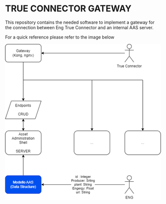 # TRUE CONNECTOR GATEWAY

This repository contains the needed software to implement a gateway for the connection between Eng True Connector and an internal AAS server.

For a quick reference please refer to the image below

![tcgateway.png](/docs/img/tcgateway.png)